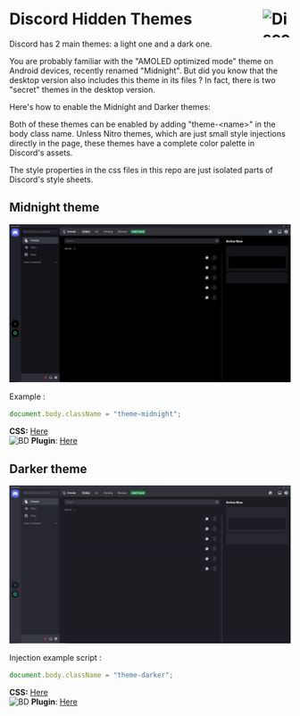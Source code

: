 <h1>Discord Hidden Themes
<img align="right" src="https://upload.wikimedia.org/wikipedia/fr/4/4f/Discord_Logo_sans_texte.svg" alt="Discord" height="50" width="50"/>
</h1>

Discord has 2 main themes: a light one and a dark one.

You are probably familiar with the "AMOLED optimized mode" theme on Android devices, recently renamed "Midnight".
But did you know that the desktop version also includes this theme in its files ? In fact, there is two "secret" themes in the desktop version.

Here's how to enable the Midnight and Darker themes:

Both of these themes can be enabled by adding "theme-&lt;name&gt;" in the body class name. Unless Nitro themes, which are just small style injections directly in the page, these themes have a complete color palette in Discord's assets.

The style properties in the css files in this repo are just isolated parts of Discord's style sheets.

## Midnight theme

![preview](https://github.com/SkyVerseMc/Discord-Hidden-Themes/blob/main/preview/midnight.png?raw=true)

Example :
```js
document.body.className = "theme-midnight";
```
**CSS:** [Here](https://github.com/SkyVerseMc/Discord-Hidden-Themes/blob/main/midnight.css)<br>
<img src="https://betterdiscord.app/resources/branding/logo_small.svg" alt="BD" height="15" width="15"/> **Plugin**: [Here](https://raw.githubusercontent.com/SkyVerseMc/Discord-Hidden-Themes/main/plugins/EnableMidnightTheme.plugin.js)


## Darker theme

![preview](https://github.com/SkyVerseMc/Discord-Hidden-Themes/blob/main/preview/darker.png?raw=true)

Injection example script :
```js
document.body.className = "theme-darker";
```
**CSS:** [Here](https://github.com/SkyVerseMc/Discord-Hidden-Themes/blob/main/darker.css)<br>
<img src="https://betterdiscord.app/resources/branding/logo_small.svg" alt="BD" height="15" width="15"/> **Plugin**: [Here](https://raw.githubusercontent.com/SkyVerseMc/Discord-Hidden-Themes/main/plugins/EnableDarkerTheme.plugin.js)
